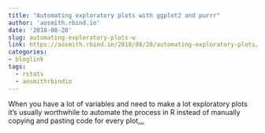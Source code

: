 ```yaml
---
title: "Automating exploratory plots with ggplot2 and purrr"
author: 'aosmith.rbind.io'
date: '2018-08-20'
slug: automating-exploratory-plots-w
link: https://aosmith.rbind.io/2018/08/20/automating-exploratory-plots/
categories:
- bloglink
tags:
  - rstats
  - aosmithrbindio
---
```


When you have a lot of variables and need to make a lot exploratory plots it’s usually worthwhile to automate the process in R instead of manually copying and pasting code for every plot[... <i class="fas fa-external-link-alt"></i>](https://aosmith.rbind.io/2018/08/20/automating-exploratory-plots/)

